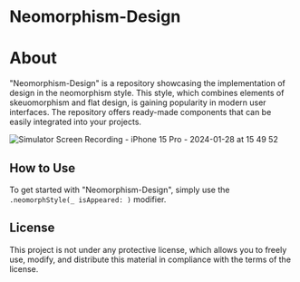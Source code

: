 # Neomorphism-Design

# About

"Neomorphism-Design" is a repository showcasing the implementation of design in the neomorphism style. This style, which combines elements of skeuomorphism and flat design, is gaining popularity in modern user interfaces. The repository offers ready-made components that can be easily integrated into your projects. 

![Simulator Screen Recording - iPhone 15 Pro - 2024-01-28 at 15 49 52](https://github.com/EvgeniyTen/Neomorphism-Design/assets/99474411/f714cab8-2b24-44c0-9741-a1d1b190ae3e)

## How to Use
To get started with "Neomorphism-Design", simply use the `.neomorphStyle(_ isAppeared: )` modifier.

## License
This project is not under any protective license, which allows you to freely use, modify, and distribute this material in compliance with the terms of the license.
